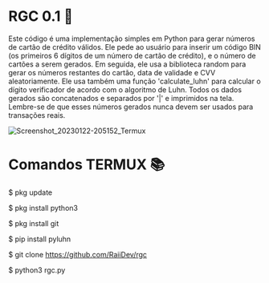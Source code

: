 # RGC 0.1 🔐

Este código é uma implementação simples em Python para gerar números de cartão de crédito válidos. Ele pede ao usuário para inserir um código BIN (os primeiros 6 dígitos de um número de cartão de crédito), e o número de cartões a serem gerados. Em seguida, ele usa a biblioteca random para gerar os números restantes do cartão, data de validade e CVV aleatoriamente. Ele usa também uma função 'calculate_luhn' para calcular o dígito verificador de acordo com o algoritmo de Luhn. Todos os dados gerados são concatenados e separados por '|' e imprimidos na tela.
Lembre-se de que esses números gerados nunca devem ser usados para transações reais.

![Screenshot_20230122-205152_Termux](https://user-images.githubusercontent.com/123031683/213947301-871d1b1f-3550-436b-93f7-49a8541430b3.jpg)

<h1>Comandos TERMUX 📚</h1>

$ pkg update

$ pkg install python3

$ pkg install git

$ pip install pyluhn

$ git clone https://github.com/RaiiDev/rgc

$ python3 rgc.py
